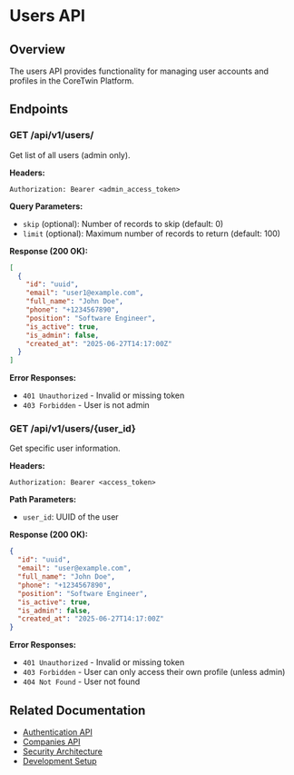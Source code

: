 # Users API

## Overview

The users API provides functionality for managing user accounts and profiles in the CoreTwin Platform.

## Endpoints

### GET /api/v1/users/

Get list of all users (admin only).

**Headers:**
```
Authorization: Bearer <admin_access_token>
```

**Query Parameters:**
- `skip` (optional): Number of records to skip (default: 0)
- `limit` (optional): Maximum number of records to return (default: 100)

**Response (200 OK):**
```json
[
  {
    "id": "uuid",
    "email": "user1@example.com",
    "full_name": "John Doe",
    "phone": "+1234567890",
    "position": "Software Engineer",
    "is_active": true,
    "is_admin": false,
    "created_at": "2025-06-27T14:17:00Z"
  }
]
```

**Error Responses:**
- `401 Unauthorized` - Invalid or missing token
- `403 Forbidden` - User is not admin

### GET /api/v1/users/{user_id}

Get specific user information.

**Headers:**
```
Authorization: Bearer <access_token>
```

**Path Parameters:**
- `user_id`: UUID of the user

**Response (200 OK):**
```json
{
  "id": "uuid",
  "email": "user@example.com",
  "full_name": "John Doe",
  "phone": "+1234567890",
  "position": "Software Engineer",
  "is_active": true,
  "is_admin": false,
  "created_at": "2025-06-27T14:17:00Z"
}
```

**Error Responses:**
- `401 Unauthorized` - Invalid or missing token
- `403 Forbidden` - User can only access their own profile (unless admin)
- `404 Not Found` - User not found

## Related Documentation

- [Authentication API](authentication.md)
- [Companies API](companies.md)
- [Security Architecture](../architecture/security.md)
- [Development Setup](../development/setup.md)
